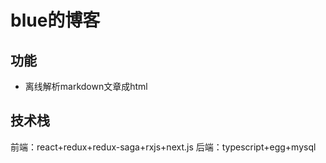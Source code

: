 # blue的博客

## 功能

- 离线解析markdown文章成html

## 技术栈

前端：react+redux+redux-saga+rxjs+next.js
后端：typescript+egg+mysql

